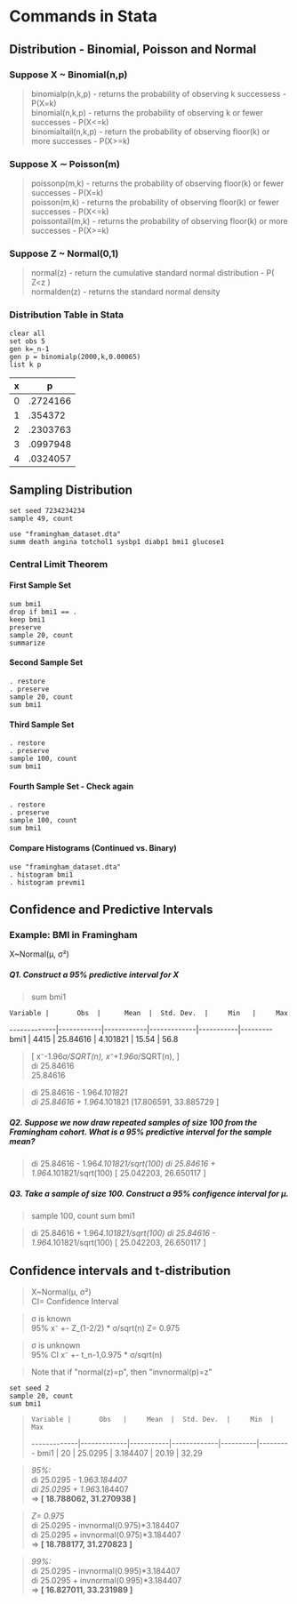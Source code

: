 # Commands in Stata

## Distribution - Binomial, Poisson and Normal

### Suppose X ~ Binomial(n,p)  
> binomialp(n,k,p) - returns the probability of observing k successess - P(X=k)  
> binomial(n,k,p) - returns the probability of observing k or fewer successes - P(X<=k)  
> binomialtail(n,k,p) - return the probability of observing floor(k) or more successes - P(X>=k)

### Suppose X ∼ Poisson(m)  
> poissonp(m,k) - returns the probability of observing floor(k) or fewer successes - P(X=k)  
> poisson(m,k) - returns the probability of observing floor(k) or fewer successes - P(X<=k)  
> poissontail(m,k) - returns the probability of observing floor(k) or more successes - P(X>=k)

### Suppose Z ~ Normal(0,1)  
> normal(z) - return the cumulative standard normal distribution - P( Z<z )  
> normalden(z) - returns the standard normal density

### Distribution Table in Stata

	clear all
	set obs 5
	gen k=_n-1
	gen p = binomialp(2000,k,0.00065)
	list k p


 x | p 
---|-----------
 0 |  .2724166
 1 |   .354372
 2 |  .2303763
 3 |  .0997948
 4 |  .0324057


## Sampling Distribution

	set seed 7234234234
	sample 49, count

	use "framingham_dataset.dta"
	summ death angina totchol1 sysbp1 diabp1 bmi1 glucose1

### Central Limit Theorem

#### First Sample Set ####

	sum bmi1
	drop if bmi1 == .
	keep bmi1
	preserve
	sample 20, count
	summarize

#### Second Sample Set ####

	. restore
	. preserve
	sample 20, count
	sum bmi1

#### Third Sample Set ####

	. restore
	. preserve
	sample 100, count
	sum bmi1

#### Fourth Sample Set - Check again ####

	. restore
	. preserve
	sample 100, count
	sum bmi1

#### Compare Histograms (Continued vs. Binary) ####

	use "framingham_dataset.dta"
	. histogram bmi1
	. histogram prevmi1


## Confidence and Predictive Intervals

### Example: BMI in Framingham
X~Normal(μ, σ²)

##### Q1. Construct a 95% predictive interval for X #####
	   

>	sum bmi1

    Variable |       Obs  |      Mean  |  Std. Dev.  |     Min   |     Max
-------------|------------|------------|-------------|-----------|---------
        bmi1 |      4415  |  25.84616  |  4.101821   |   15.54   |    56.8

> [ x⁻-1.96*σ/SQRT(n), x⁻+1.96*σ/SQRT(n), ]  
>	di 25.84616  
> 25.84616

>	di 25.84616 - 1.96*4.101821  
>	di 25.84616 + 1.96*4.101821
> [17.806591, 33.885729 ]

##### Q2. Suppose we now draw repeated samples of size 100 from the Framingham cohort. What is a 95% predictive interval for the sample mean? #####
	   
>	di 25.84616 - 1.96*4.101821/sqrt(100)
>	di 25.84616 + 1.96*4.101821/sqrt(100)
> [ 25.042203, 26.650117 ]

##### Q3. Take a sample of size 100. Construct a 95% configence interval for μ. #####
	   
>	sample 100, count
>	sum bmi1

>	di 25.84616 + 1.96*4.101821/sqrt(100)
>	di 25.84616 - 1.96*4.101821/sqrt(100)
> [ 25.042203, 26.650117 ]

## Confidence intervals and t-distribution
> X~Normal(μ, σ²)  
> CI= Confidence Interval

> σ is known  
> 95% x⁻ +- Z_(1-2/2) * σ/sqrt(n)
> Z= 0.975

> σ is unknown  
> 95% CI x⁻ +- t_n-1,0.975 * σ/sqrt(n)

> Note that if "normal(z)=p", then "invnormal(p)=z"

	set seed 2  
	sample 20, count  
	sum bmi1


>     Variable |       Obs   |     Mean  |  Std. Dev.  |     Min  |      Max
> -------------|-------------|-----------|-------------|----------|---------
>         bmi1 |        20   |  25.0295  |  3.184407   |   20.19  |    32.29

> *95%:*  
>	di 25.0295 - 1.96*3.184407  
>	di 25.0295 + 1.96*3.184407  
> => **[ 18.788062, 31.270938 ]**

> *Z= 0.975*  
>	di 25.0295 - invnormal(0.975)*3.184407  
>	di 25.0295 + invnormal(0.975)*3.184407  
> => **[ 18.788177, 31.270823 ]**

> *99%:*  
>	di 25.0295 - invnormal(0.995)*3.184407  
>	di 25.0295 + invnormal(0.995)*3.184407  
> => **[ 16.827011, 33.231989 ]**


